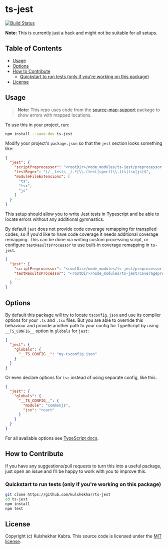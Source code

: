 # ts-jest

[![Build Status](https://semaphoreci.com/api/v1/k/ts-jest/branches/master/badge.svg)](https://semaphoreci.com/k/ts-jest)

**Note:** This is currently just a hack and might not be suitable for all setups.

## Table of Contents
<!-- START doctoc generated TOC please keep comment here to allow auto update -->
<!-- DON'T EDIT THIS SECTION, INSTEAD RE-RUN doctoc TO UPDATE -->


- [Usage](#usage)
- [Options](#options)
- [How to Contribute](#how-to-contribute)
  - [Quickstart to run tests (only if you're working on this package)](#quickstart-to-run-tests-only-if-youre-working-on-this-package)
- [License](#license)

<!-- END doctoc generated TOC please keep comment here to allow auto update -->

## Usage

> **Note:** This repo uses code from the [source-map-support](https://github.com/evanw/node-source-map-support) package to show errors with mapped locations.

To use this in your project, run:
```sh
npm install --save-dev ts-jest
```
Modify your project's `package.json` so that the `jest` section looks something like:
```json
{
  "jest": {
    "scriptPreprocessor": "<rootDir>/node_modules/ts-jest/preprocessor.js",
    "testRegex": "(/__tests__/.*|\\.(test|spec))\\.(ts|tsx|js)$",
    "moduleFileExtensions": [
      "ts",
      "tsx",
      "js"
    ]
  }
}
```
This setup should allow you to write Jest tests in Typescript and be able to locate errors without any additional gymnastics.

By default `jest` does not provide code coverage remapping for transpiled codes, so if you'd like to have code coverage it needs additional coverage remapping. This can be done via writing custom processing script, or configure `testResultsProcessor` to use built-in coverage remapping in `ts-jest`.
```json
{
  "jest": {
    "scriptPreprocessor": "<rootDir>/node_modules/ts-jest/preprocessor.js",
    "testResultsProcessor": "<rootDir>/node_modules/ts-jest/coverageprocessor.js",
    ...
  }
}
```

## Options
By default this package will try to locate `tsconfig.json` and use its compiler options for your `.ts` and `.tsx` files.
But you are able to override this behaviour and provide another path to your config for TypeScript by using `__TS_CONFIG__` option in `globals` for `jest`:
```json
{
  "jest": {
    "globals": {
      "__TS_CONFIG__": "my-tsconfig.json"
    }
  }
}
```
Or even declare options for `tsc` instead of using separate config, like this:
```json
{
  "jest": {
    "globals": {
      "__TS_CONFIG__": {
        "module": "commonjs",
        "jsx": "react"
      }
    }
  }
}
```
For all available options see [TypeScript docs](https://www.typescriptlang.org/docs/handbook/compiler-options.html).

## How to Contribute
If you have any suggestions/pull requests to turn this into a useful package, just open an issue and I'll be happy to work with you to improve this.

### Quickstart to run tests (only if you're working on this package)

```sh
git clone https://github.com/kulshekhar/ts-jest
cd ts-jest
npm install
npm test
```

## License

Copyright (c) Kulshekhar Kabra.
This source code is licensed under the [MIT license](LICENSE).